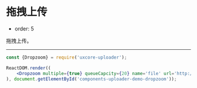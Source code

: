#  拖拽上传

- order: 5

拖拽上传。

---

````jsx
const {Dropzoom} = require('uxcore-uploader');

ReactDOM.render((
    <Dropzoom multiple={true} queueCapcity={20} name='file' url='http://test.yanbingbing.com/upload.php' />
), document.getElementById('components-uploader-demo-dropzoom'));
````
